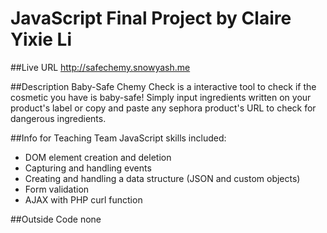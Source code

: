 # JavaScript Final Project by Claire Yixie Li

##Live URL
<http://safechemy.snowyash.me>

##Description
Baby-Safe Chemy Check is a interactive tool to check if the cosmetic you have is baby-safe! Simply input ingredients written on your product's label or copy and paste any sephora product's URL to check for dangerous ingredients.

##Info for Teaching Team
JavaScript skills included:
* DOM element creation and deletion
* Capturing and handling events
* Creating and handling a data structure (JSON and custom objects)
* Form validation
* AJAX with PHP curl function

##Outside Code
none